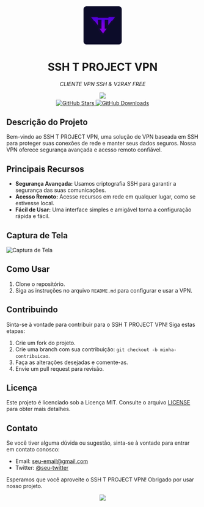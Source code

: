 <div align="center">
  <img src="favicon.ico" alt="Logo do SSH T PROJECT VPN" width="100">
</div>

<h1 align="center">SSH T PROJECT VPN</h1>
<p align="center"><i>CLIENTE VPN SSH & V2RAY FREE</i></p>
<div align="center">
  <a>
    <img src="https://github-readme-stats.vercel.app/api?username=TelksBr&theme=blue-green">
  </a>
</div >
<div align="center">
  <a href="https://github.com/TelksBr/SSH_T_PROJECT_PAGE/stargazers">
    <img src="https://img.shields.io/github/stars/TelksBr/SSH_T_PROJECT_PAGE.svg?style=for-the-badge" alt="GitHub Stars">
  </a>
  <a href="https://github.com/TelksBr/SSH_T_PROJECT_PAGE/releases">
    <img src="https://img.shields.io/github/downloads/TelksBr/SSH_T_PROJECT_PAGE/total.svg?style=for-the-badge" alt="GitHub Downloads">
  </a>
</div>

## Descrição do Projeto

Bem-vindo ao SSH T PROJECT VPN, uma solução de VPN baseada em SSH para proteger suas conexões de rede e manter seus dados seguros. Nossa VPN oferece segurança avançada e acesso remoto confiável.

## Principais Recursos

- **Segurança Avançada:** Usamos criptografia SSH para garantir a segurança das suas comunicações.
- **Acesso Remoto:** Acesse recursos em rede em qualquer lugar, como se estivesse local.
- **Fácil de Usar:** Uma interface simples e amigável torna a configuração rápida e fácil.

## Captura de Tela

![Captura de Tela](https://sua-url-da-imagem/captura-de-tela.png)

## Como Usar

1. Clone o repositório.
2. Siga as instruções no arquivo `README.md` para configurar e usar a VPN.

## Contribuindo

Sinta-se à vontade para contribuir para o SSH T PROJECT VPN! Siga estas etapas:

1. Crie um fork do projeto.
2. Crie uma branch com sua contribuição: `git checkout -b minha-contribuicao`.
3. Faça as alterações desejadas e comente-as.
4. Envie um pull request para revisão.

## Licença

Este projeto é licenciado sob a Licença MIT. Consulte o arquivo [LICENSE](LICENSE) para obter mais detalhes.

## Contato

Se você tiver alguma dúvida ou sugestão, sinta-se à vontade para entrar em contato conosco:

- Email: seu-email@gmail.com
- Twitter: [@seu-twitter](https://twitter.com/seu-twitter)

Esperamos que você aproveite o SSH T PROJECT VPN! Obrigado por usar nosso projeto.

<div align="center">
  <a>
    <img src="https://starchart.cc/TelksBr/SSH_T_PROJECT_PAGE.svg">
  </a>
</div >
